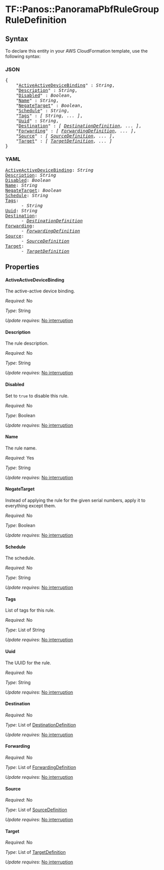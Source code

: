 # TF::Panos::PanoramaPbfRuleGroup RuleDefinition

## Syntax

To declare this entity in your AWS CloudFormation template, use the following syntax:

### JSON

<pre>
{
    "<a href="#activeactivedevicebinding" title="ActiveActiveDeviceBinding">ActiveActiveDeviceBinding</a>" : <i>String</i>,
    "<a href="#description" title="Description">Description</a>" : <i>String</i>,
    "<a href="#disabled" title="Disabled">Disabled</a>" : <i>Boolean</i>,
    "<a href="#name" title="Name">Name</a>" : <i>String</i>,
    "<a href="#negatetarget" title="NegateTarget">NegateTarget</a>" : <i>Boolean</i>,
    "<a href="#schedule" title="Schedule">Schedule</a>" : <i>String</i>,
    "<a href="#tags" title="Tags">Tags</a>" : <i>[ String, ... ]</i>,
    "<a href="#uuid" title="Uuid">Uuid</a>" : <i>String</i>,
    "<a href="#destination" title="Destination">Destination</a>" : <i>[ <a href="destinationdefinition.md">DestinationDefinition</a>, ... ]</i>,
    "<a href="#forwarding" title="Forwarding">Forwarding</a>" : <i>[ <a href="forwardingdefinition.md">ForwardingDefinition</a>, ... ]</i>,
    "<a href="#source" title="Source">Source</a>" : <i>[ <a href="sourcedefinition.md">SourceDefinition</a>, ... ]</i>,
    "<a href="#target" title="Target">Target</a>" : <i>[ <a href="targetdefinition.md">TargetDefinition</a>, ... ]</i>
}
</pre>

### YAML

<pre>
<a href="#activeactivedevicebinding" title="ActiveActiveDeviceBinding">ActiveActiveDeviceBinding</a>: <i>String</i>
<a href="#description" title="Description">Description</a>: <i>String</i>
<a href="#disabled" title="Disabled">Disabled</a>: <i>Boolean</i>
<a href="#name" title="Name">Name</a>: <i>String</i>
<a href="#negatetarget" title="NegateTarget">NegateTarget</a>: <i>Boolean</i>
<a href="#schedule" title="Schedule">Schedule</a>: <i>String</i>
<a href="#tags" title="Tags">Tags</a>: <i>
      - String</i>
<a href="#uuid" title="Uuid">Uuid</a>: <i>String</i>
<a href="#destination" title="Destination">Destination</a>: <i>
      - <a href="destinationdefinition.md">DestinationDefinition</a></i>
<a href="#forwarding" title="Forwarding">Forwarding</a>: <i>
      - <a href="forwardingdefinition.md">ForwardingDefinition</a></i>
<a href="#source" title="Source">Source</a>: <i>
      - <a href="sourcedefinition.md">SourceDefinition</a></i>
<a href="#target" title="Target">Target</a>: <i>
      - <a href="targetdefinition.md">TargetDefinition</a></i>
</pre>

## Properties

#### ActiveActiveDeviceBinding

The active-active device binding.

_Required_: No

_Type_: String

_Update requires_: [No interruption](https://docs.aws.amazon.com/AWSCloudFormation/latest/UserGuide/using-cfn-updating-stacks-update-behaviors.html#update-no-interrupt)

#### Description

The rule description.

_Required_: No

_Type_: String

_Update requires_: [No interruption](https://docs.aws.amazon.com/AWSCloudFormation/latest/UserGuide/using-cfn-updating-stacks-update-behaviors.html#update-no-interrupt)

#### Disabled

Set to `true` to disable this rule.

_Required_: No

_Type_: Boolean

_Update requires_: [No interruption](https://docs.aws.amazon.com/AWSCloudFormation/latest/UserGuide/using-cfn-updating-stacks-update-behaviors.html#update-no-interrupt)

#### Name

The rule name.

_Required_: Yes

_Type_: String

_Update requires_: [No interruption](https://docs.aws.amazon.com/AWSCloudFormation/latest/UserGuide/using-cfn-updating-stacks-update-behaviors.html#update-no-interrupt)

#### NegateTarget

Instead of applying the rule for the
given serial numbers, apply it to everything except them.

_Required_: No

_Type_: Boolean

_Update requires_: [No interruption](https://docs.aws.amazon.com/AWSCloudFormation/latest/UserGuide/using-cfn-updating-stacks-update-behaviors.html#update-no-interrupt)

#### Schedule

The schedule.

_Required_: No

_Type_: String

_Update requires_: [No interruption](https://docs.aws.amazon.com/AWSCloudFormation/latest/UserGuide/using-cfn-updating-stacks-update-behaviors.html#update-no-interrupt)

#### Tags

List of tags for this rule.

_Required_: No

_Type_: List of String

_Update requires_: [No interruption](https://docs.aws.amazon.com/AWSCloudFormation/latest/UserGuide/using-cfn-updating-stacks-update-behaviors.html#update-no-interrupt)

#### Uuid

The UUID for the rule.

_Required_: No

_Type_: String

_Update requires_: [No interruption](https://docs.aws.amazon.com/AWSCloudFormation/latest/UserGuide/using-cfn-updating-stacks-update-behaviors.html#update-no-interrupt)

#### Destination

_Required_: No

_Type_: List of <a href="destinationdefinition.md">DestinationDefinition</a>

_Update requires_: [No interruption](https://docs.aws.amazon.com/AWSCloudFormation/latest/UserGuide/using-cfn-updating-stacks-update-behaviors.html#update-no-interrupt)

#### Forwarding

_Required_: No

_Type_: List of <a href="forwardingdefinition.md">ForwardingDefinition</a>

_Update requires_: [No interruption](https://docs.aws.amazon.com/AWSCloudFormation/latest/UserGuide/using-cfn-updating-stacks-update-behaviors.html#update-no-interrupt)

#### Source

_Required_: No

_Type_: List of <a href="sourcedefinition.md">SourceDefinition</a>

_Update requires_: [No interruption](https://docs.aws.amazon.com/AWSCloudFormation/latest/UserGuide/using-cfn-updating-stacks-update-behaviors.html#update-no-interrupt)

#### Target

_Required_: No

_Type_: List of <a href="targetdefinition.md">TargetDefinition</a>

_Update requires_: [No interruption](https://docs.aws.amazon.com/AWSCloudFormation/latest/UserGuide/using-cfn-updating-stacks-update-behaviors.html#update-no-interrupt)

